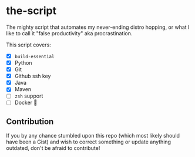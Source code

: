 # the-script
The mighty script that automates my never-ending distro hopping, or what I like to call it "false productivity" aka procrastination. 

This script covers:
- [x] `build-essential`
- [x] Python
- [x] Git
- [x] Github ssh key
- [x] Java
- [x] Maven
- [ ] `zsh` support
- [ ] Docker 🐳

## Contribution
If you by any chance stumbled upon this repo (which most likely should have been a Gist) and wish to correct something or update anything outdated, don't be afraid to contribute!
